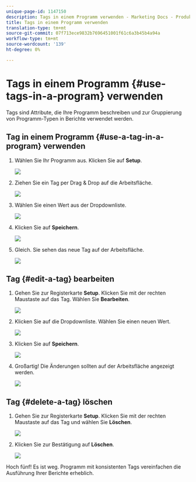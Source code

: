 ```yaml
---
unique-page-id: 1147150
description: Tags in einem Programm verwenden - Marketing Docs - Produktdokumentation
title: Tags in einem Programm verwenden
translation-type: tm+mt
source-git-commit: 07f713ece9832b7696451001f61c6a3b45b4a94a
workflow-type: tm+mt
source-wordcount: '139'
ht-degree: 0%

---
```



# Tags in einem Programm {#use-tags-in-a-program} verwenden

Tags sind Attribute, die Ihre Programm beschreiben und zur Gruppierung von Programm-Typen in Berichte verwendet werden.

## Tag in einem Programm {#use-a-tag-in-a-program} verwenden

1. Wählen Sie Ihr Programm aus. Klicken Sie auf **Setup**.

   ![](assets/image2014-9-23-15-3a45-3a0.png)

1. Ziehen Sie ein Tag per Drag &amp; Drop auf die Arbeitsfläche.

   ![](assets/image2014-9-23-15-3a45-3a13.png)

1. Wählen Sie einen Wert aus der Dropdownliste.

   ![](assets/image2014-9-23-15-3a45-3a30.png)

1. Klicken Sie auf **Speichern**.

   ![](assets/image2014-9-23-15-3a45-3a36.png)

1. Gleich. Sie sehen das neue Tag auf der Arbeitsfläche.

   ![](assets/image2014-9-23-15-3a45-3a47.png)

## Tag {#edit-a-tag} bearbeiten

1. Gehen Sie zur Registerkarte **Setup**. Klicken Sie mit der rechten Maustaste auf das Tag. Wählen Sie **Bearbeiten**.

   ![](assets/image2014-9-23-15-3a45-3a53.png)

1. Klicken Sie auf die Dropdownliste. Wählen Sie einen neuen Wert.

   ![](assets/image2014-9-23-15-3a46-3a12.png)

1. Klicken Sie auf **Speichern**.

   ![](assets/image2014-9-23-15-3a46-3a25.png)

1. Großartig! Die Änderungen sollten auf der Arbeitsfläche angezeigt werden.

   ![](assets/image2014-9-23-15-3a46-3a35.png)

## Tag {#delete-a-tag} löschen

1. Gehen Sie zur Registerkarte **Setup**. Klicken Sie mit der rechten Maustaste auf das Tag und wählen Sie **Löschen**.

   ![](assets/image2014-9-23-15-3a46-3a55.png)

1. Klicken Sie zur Bestätigung auf **Löschen**.

   ![](assets/image2014-9-23-15-3a47-3a8.png)

Hoch fünf! Es ist weg. Programm mit konsistenten Tags vereinfachen die Ausführung Ihrer Berichte erheblich.

